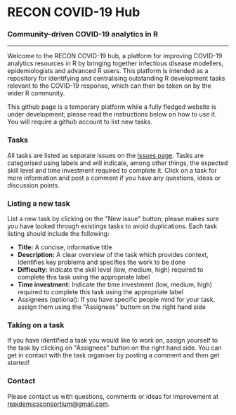 # RECON COVID-19 Hub
### Community-driven COVID-19 analytics in R

---------------------------------------------------------------

Welcome to the RECON COVID-19 hub, a platform for improving COVID-19 analytics
resources in R by bringing together infectious disease modellers,
epidemiologists and advanced R users. This platform is intended as a repository
for identifying and centralising outstanding R development tasks relevant to the
COVID-19 response, which can then be taken on by the wider R community.

This github page is a temporary platform while a fully fledged website is under
development; please read the instructions below on how to use it. You will
require a github account to list new tasks.

### Tasks
All tasks are listed as separate issues on
the [Issues page](https://github.com/reconhub/covid19hub/issues). Tasks are
categorised using labels and will indicate, among other things, the expected
skill level and time investment required to complete it. Click on a task for
more information and post a comment if you have any questions, ideas or
discussion points.

### Listing a new task
List a new task by clicking on the "New issue" button; please makes sure you
have looked through existings tasks to avoid duplications. Each task listing
should include the following: 

* **Title:** A concise, informative title
* **Description:** A clear overview of the task which provides context,
  identifies key problems and specifies the work to be done
* **Difficulty:** Indicate the skill level (low, medium, high) required to
  complete this task using the appropriate label
* **Time investment:** Indicate the time investment (low, medium, high) required
  to complete this task using the appropriate label
* Assignees (optional): If you have specific people mind for your task, assign
  them using the "Assignees" buttom on the right hand side


### Taking on a task
If you have identified a task you would like to work on, assign yourself to the
task by clicking on "Assignees" button on the right hand side. You can get in
contact with the task organiser by posting a comment and then get started!


### Contact
Please contact us with questions, comments or ideas for improvement at
repidemicsconsortium@gmail.com.
